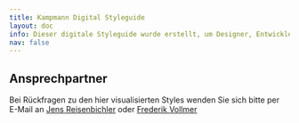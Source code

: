 ```yaml
---
title: Kampmann Digital Styleguide
layout: doc
info: Dieser digitale Styleguide wurde erstellt, um Designer, Entwickler und Produktverantwortliche bei der Erstellung und Pflege von User Interfaces der Kampmann Group zu unterstützen. Mit dem digitalen Styleguide soll eine möglichst weitreichende Konsistenz innerhalb der unterschiedlichsten digitalen Produkte erzielt werden. Aus diesem Grund handelt es sich bei diesem Styleguide um ein agiles und lebendiges Dokument.
nav: false
---
```


## Ansprechpartner

Bei Rückfragen zu den hier visualisierten Styles wenden Sie sich bitte per E-Mail an [Jens Reisenbichler](mailto:jens.reisenbichler@kampmann.de) oder [Frederik Vollmer](mailto:frederik.vollmer@kampmann.de)